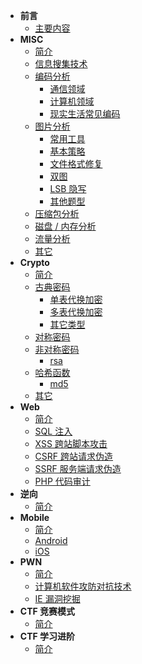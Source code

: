 - **前言**
  - [主要内容](/introduction)
- **MISC**
  - [简介](/misc/)
  - [信息搜集技术](/misc/recon)
  - [编码分析](/misc/encode/)
    - [通信领域](/misc/encode/communication)
    - [计算机领域](/misc/encode/computer)
    - [现实生活常见编码](/misc/encode/modern)
  - [图片分析](/misc/picture/)
    - [常用工具](/misc/picture/tools)
    - [基本策略](/misc/picture/strategy)
    - [文件格式修复](/misc/picture/repair)
    - [双图](/misc/picture/double_picture)
    - [LSB 隐写](/misc/picture/lsb)
    - [其他题型](/misc/picture/others)
  - [压缩包分析](/misc/archives)
  - [磁盘 / 内存分析](/misc/disk_memory/)
  - [流量分析](/misc/cap)
  - [其它](/misc/others/others)
- **Crypto**
  - [简介](/crypto/)
  - [古典密码](/crypto/classical/)
    - [单表代换加密](/crypto/classcial/monoalphabetic)
    - [多表代换加密](/crypto/classcial/polyalphabetic)
    - [其它类型](/crypto/classcial/others)
  - [对称密码](/crypto/symmetric/)
  - [非对称密码](/crypto/asymmetric/)
    - [rsa](/crypto/asymmetric/rsa)
  - [哈希函数](/crypto/hash/)
    - [md5](/crypto/hash/md5)
  - [其它](/crypto/others/)
- **Web**
  - [简介](/web/)
  - [SQL 注入](/web/sqli)
  - [XSS 跨站脚本攻击](/web/xss)
  - [CSRF 跨站请求伪造](/web/csrf)
  - [SSRF 服务端请求伪造](/web/ssrf)
  - [PHP 代码审计](/web/php)
- **逆向**
  - [简介](/reverse/)
- **Mobile**
  - [简介](/mobile/)
  - [Android](/mobile/android)
  - [iOS](/mobile/ios)
- **PWN**
  - [简介](/pwn/)
  - [计算机软件攻防对抗技术](/pwn/windows)
  - [IE 漏洞挖掘](/pwn/ie)
- **CTF 竞赛模式**
  - [简介](/ctf_mode/)
- **CTF 学习进阶**
  - [简介](/ctf_advanced/)